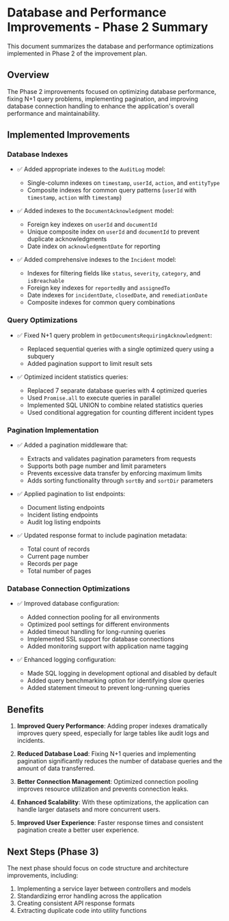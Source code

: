 # Database and Performance Improvements - Phase 2 Summary

This document summarizes the database and performance optimizations implemented in Phase 2 of the improvement plan.

## Overview

The Phase 2 improvements focused on optimizing database performance, fixing N+1 query problems, implementing pagination, and improving database connection handling to enhance the application's overall performance and maintainability.

## Implemented Improvements

### Database Indexes

- ✅ Added appropriate indexes to the `AuditLog` model:
  - Single-column indexes on `timestamp`, `userId`, `action`, and `entityType`
  - Composite indexes for common query patterns (`userId` with `timestamp`, `action` with `timestamp`)

- ✅ Added indexes to the `DocumentAcknowledgment` model:
  - Foreign key indexes on `userId` and `documentId`
  - Unique composite index on `userId` and `documentId` to prevent duplicate acknowledgments
  - Date index on `acknowledgmentDate` for reporting

- ✅ Added comprehensive indexes to the `Incident` model:
  - Indexes for filtering fields like `status`, `severity`, `category`, and `isBreachable`
  - Foreign key indexes for `reportedBy` and `assignedTo`
  - Date indexes for `incidentDate`, `closedDate`, and `remediationDate`
  - Composite indexes for common query combinations

### Query Optimizations

- ✅ Fixed N+1 query problem in `getDocumentsRequiringAcknowledgment`:
  - Replaced sequential queries with a single optimized query using a subquery
  - Added pagination support to limit result sets

- ✅ Optimized incident statistics queries:
  - Replaced 7 separate database queries with 4 optimized queries
  - Used `Promise.all` to execute queries in parallel
  - Implemented SQL UNION to combine related statistics queries
  - Used conditional aggregation for counting different incident types

### Pagination Implementation

- ✅ Added a pagination middleware that:
  - Extracts and validates pagination parameters from requests
  - Supports both page number and limit parameters
  - Prevents excessive data transfer by enforcing maximum limits
  - Adds sorting functionality through `sortBy` and `sortDir` parameters

- ✅ Applied pagination to list endpoints:
  - Document listing endpoints
  - Incident listing endpoints
  - Audit log listing endpoints

- ✅ Updated response format to include pagination metadata:
  - Total count of records
  - Current page number
  - Records per page
  - Total number of pages

### Database Connection Optimizations

- ✅ Improved database configuration:
  - Added connection pooling for all environments
  - Optimized pool settings for different environments
  - Added timeout handling for long-running queries
  - Implemented SSL support for database connections
  - Added monitoring support with application name tagging

- ✅ Enhanced logging configuration:
  - Made SQL logging in development optional and disabled by default
  - Added query benchmarking option for identifying slow queries
  - Added statement timeout to prevent long-running queries

## Benefits

1. **Improved Query Performance**: Adding proper indexes dramatically improves query speed, especially for large tables like audit logs and incidents.

2. **Reduced Database Load**: Fixing N+1 queries and implementing pagination significantly reduces the number of database queries and the amount of data transferred.

3. **Better Connection Management**: Optimized connection pooling improves resource utilization and prevents connection leaks.

4. **Enhanced Scalability**: With these optimizations, the application can handle larger datasets and more concurrent users.

5. **Improved User Experience**: Faster response times and consistent pagination create a better user experience.

## Next Steps (Phase 3)

The next phase should focus on code structure and architecture improvements, including:

1. Implementing a service layer between controllers and models
2. Standardizing error handling across the application
3. Creating consistent API response formats
4. Extracting duplicate code into utility functions